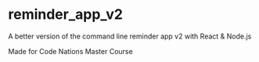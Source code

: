 # reminder_app_v2

A better version of the command line reminder app v2 with React & Node.js

Made for Code Nations Master Course
